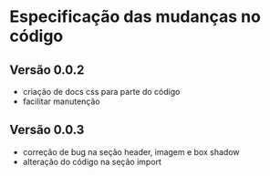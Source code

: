 # Especificação das mudanças no código

## Versão 0.0.2
- criação de docs css para parte do código
- facilitar manutenção

## Versão 0.0.3
- correção de bug na seção header, imagem e box shadow
- alteração do código na seção import
